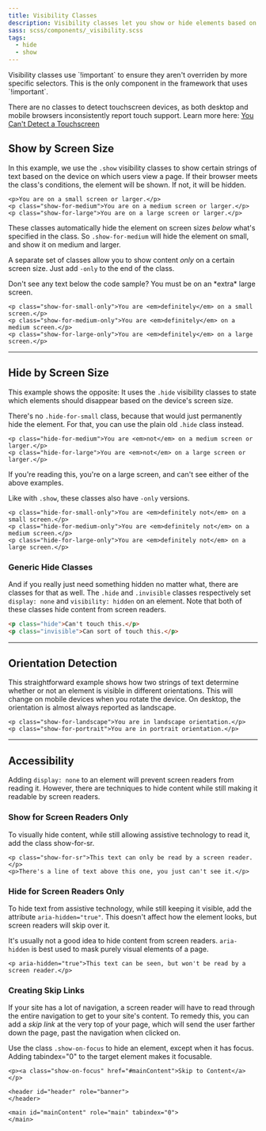 ```yaml
---
title: Visibility Classes
description: Visibility classes let you show or hide elements based on screen size or device orientation. You can also use visibility classes to control which elements users see depending on their browsing environment.
sass: scss/components/_visibility.scss
tags:
  - hide
  - show
---
```


<div class="callout primary">
  <p>Visibility classes use `!important` to ensure they aren't overriden by more specific selectors. This is the only component in the framework that uses `!important`.</p>
</div>

<div class="callout primary">
  <p>There are no classes to detect touchscreen devices, as both desktop and mobile browsers inconsistently report touch support. Learn more here: <a href="http://www.stucox.com/blog/you-cant-detect-a-touchscreen/">You Can't Detect a Touchscreen</a></p>
</div>

## Show by Screen Size

In this example, we use the `.show` visibility classes to show certain strings of text based on the device on which users view a page. If their browser meets the class's conditions, the element will be shown. If not, it will be hidden.

```html_example
<p>You are on a small screen or larger.</p>
<p class="show-for-medium">You are on a medium screen or larger.</p>
<p class="show-for-large">You are on a large screen or larger.</p>
```

These classes automatically hide the element on screen sizes *below* what's specified in the class. So `.show-for-medium` will hide the element on small, and show it on medium and larger.

A separate set of classes allow you to show content *only* on a certain screen size. Just add `-only` to the end of the class.

<div class="primary callout">
  <p>Don't see any text below the code sample? You must be on an *extra* large screen.</p>
</div>

```html_example
<p class="show-for-small-only">You are <em>definitely</em> on a small screen.</p>
<p class="show-for-medium-only">You are <em>definitely</em> on a medium screen.</p>
<p class="show-for-large-only">You are <em>definitely</em> on a large screen.</p>
```

---

## Hide by Screen Size

This example shows the opposite: It uses the `.hide` visibility classes to state which elements should disappear based on the device's screen size.

<div class="primary callout">
  <p>There's no <code>.hide-for-small</code> class, because that would just permanently hide the element. For that, you can use the plain old <code>.hide</code> class instead.</p>
</div>

```html_example
<p class="hide-for-medium">You are <em>not</em> on a medium screen or larger.</p>
<p class="hide-for-large">You are <em>not</em> on a large screen or larger.</p>
```

<p class="show-for-large">If you're reading this, you're on a large screen, and can't see either of the above examples.</p>

Like with `.show`, these classes also have `-only` versions.

```html_example
<p class="hide-for-small-only">You are <em>definitely not</em> on a small screen.</p>
<p class="hide-for-medium-only">You are <em>definitely not</em> on a medium screen.</p>
<p class="hide-for-large-only">You are <em>definitely not</em> on a large screen.</p>
```

### Generic Hide Classes

And if you really just need something hidden no matter what, there are classes for that as well. The `.hide` and `.invisible` classes respectively set `display: none` and `visibility: hidden` on an element. Note that both of these classes hide content from screen readers.

```html
<p class="hide">Can't touch this.</p>
<p class="invisible">Can sort of touch this.</p>
```

---

## Orientation Detection

This straightforward example shows how two strings of text determine whether or not an element is visible in different orientations. This will change on mobile devices when you rotate the device. On desktop, the orientation is almost always reported as landscape.

```html_example
<p class="show-for-landscape">You are in landscape orientation.</p>
<p class="show-for-portrait">You are in portrait orientation.</p>
```

---

## Accessibility

Adding `display: none` to an element will prevent screen readers from reading it. However, there are techniques to hide content while still making it readable by screen readers.

### Show for Screen Readers Only

To visually hide content, while still allowing assistive technology to read it, add the class show-for-sr.

```html_example
<p class="show-for-sr">This text can only be read by a screen reader.</p>
<p>There's a line of text above this one, you just can't see it.</p>
```

### Hide for Screen Readers Only

To hide text from assistive technology, while still keeping it visible, add the attribute `aria-hidden="true"`. This doesn't affect how the element looks, but screen readers will skip over it.

<div class="primary callout">
  <p>It's usually not a good idea to hide content from screen readers. <code>aria-hidden</code> is best used to mask purely visual elements of a page.</p>
</div>

```html_example
<p aria-hidden="true">This text can be seen, but won't be read by a screen reader.</p>
```

### Creating Skip Links

If your site has a lot of navigation, a screen reader will have to read through the entire navigation to get to your site's content. To remedy this, you can add a *skip link* at the very top of your page, which will send the user farther down the page, past the navigation when clicked on.

Use the class `.show-on-focus` to hide an element, except when it has focus. Adding tabindex="0" to the target element makes it focusable.

```html_example
<p><a class="show-on-focus" href="#mainContent">Skip to Content</a></p>

<header id="header" role="banner">
</header>

<main id="mainContent" role="main" tabindex="0">
</main>
```

